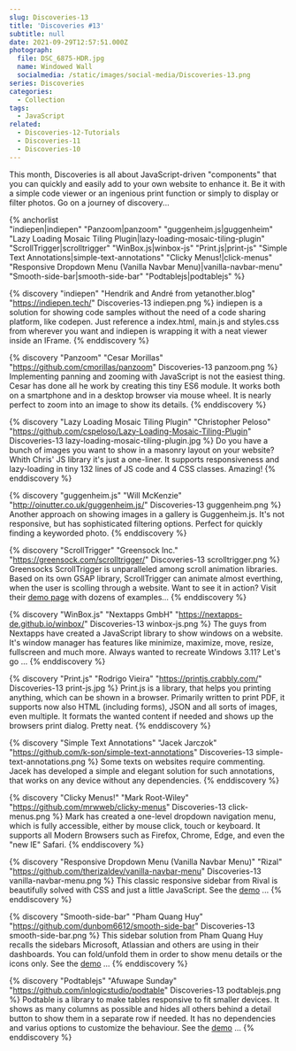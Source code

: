 ```yaml
---
slug: Discoveries-13
title: 'Discoveries #13'
subtitle: null
date: 2021-09-29T12:57:51.000Z
photograph:
  file: DSC_6875-HDR.jpg
  name: Windowed Wall
  socialmedia: /static/images/social-media/Discoveries-13.png
series: Discoveries
categories:
  - Collection
tags:
  - JavaScript
related:
  - Discoveries-12-Tutorials
  - Discoveries-11
  - Discoveries-10
---
```


This month, Discoveries is all about JavaScript-driven "components" that you can quickly and easily add to your own website to enhance it. Be it with a simple code viewer or an ingenious print function or simply to display or filter photos. Go on a journey of discovery...

{% anchorlist  
  "indiepen|indiepen"
  "Panzoom|panzoom"
  "guggenheim.js|guggenheim"
  "Lazy Loading Mosaic Tiling Plugin|lazy-loading-mosaic-tiling-plugin"
  "ScrollTrigger|scrolltrigger"
  "WinBox.js|winbox-js"
  "Print.js|print-js"
  "Simple Text Annotations|simple-text-annotations"
  "Clicky Menus!|click-menus"
  "Responsive Dropdown Menu (Vanilla Navbar Menu)|vanilla-navbar-menu"
  "Smooth-side-bar|smooth-side-bar"
  "Podtablejs|podtablejs"
%}

<!-- more -->

{% discovery "indiepen" "Hendrik and André from yetanother.blog" "https://indiepen.tech/" Discoveries-13 indiepen.png %}
indiepen is a solution for showing code samples without the need of a code sharing platform, like codepen. Just reference a index.html, main.js and styles.css from wherever you want and indiepen is wrapping it with a neat viewer inside an IFrame.
{% enddiscovery %}

{% discovery "Panzoom" "Cesar Morillas" "https://github.com/cmorillas/panzoom" Discoveries-13 panzoom.png %}
Implementing panning and zooming with JavaScript is not the easiest thing. Cesar has done all he work by creating this tiny ES6 module. It works both on a smartphone and in a desktop browser via mouse wheel. It is nearly perfect to zoom into an image to show its details.
{% enddiscovery %}

{% discovery "Lazy Loading Mosaic Tiling Plugin" "Christopher Peloso" "https://github.com/cspeloso/Lazy-Loading-Mosaic-Tiling-Plugin" Discoveries-13 lazy-loading-mosaic-tiling-plugin.jpg %}
Do you have a bunch of images you want to show in a masonry layout on your website? Whith Chris' JS library it's just a one-liner. It supports responsiveness and lazy-loading in tiny 132 lines of JS code and 4 CSS classes. Amazing!
{% enddiscovery %}

{% discovery "guggenheim.js" "Will McKenzie" "http://oinutter.co.uk/guggenheim.js/" Discoveries-13 guggenheim.png %}
Another approach on showing images in a gallery is Guggenheim.js. It's not responsive, but has sophisticated filtering options. Perfect for quickly finding a keyworded photo.
{% enddiscovery %}

{% discovery "ScrollTrigger" "Greensock Inc." "https://greensock.com/scrolltrigger/" Discoveries-13 scrolltrigger.png %}
Greensocks ScrollTrigger is unparalleled among scroll animation libraries. Based on its own GSAP library, ScrollTrigger can animate almost everthing, when the user is scolling through a website. Want to see it in action? Visit their [demo page](https://greensock.com/st-demos/) with dozens of examples...
{% enddiscovery %}

{% discovery "WinBox.js" "Nextapps GmbH" "https://nextapps-de.github.io/winbox/" Discoveries-13 winbox-js.png %}
The guys from Nextapps have created a JavaScript library to show windows on a website. It's window manager has features like minimize, maximize, move, resize, fullscreen and much more. Always wanted to recreate Windows 3.11? Let's go ...
{% enddiscovery %}

{% discovery "Print.js" "Rodrigo Vieira" "https://printjs.crabbly.com/" Discoveries-13 print-js.jpg %}
Print.js is a library, that helps you printing anything, which can be shown in a browser. Primarily written to print PDF, it supports now also HTML (including forms), JSON and all sorts of images, even multiple. It formats the wanted content if needed and shows up the browsers print dialog. Pretty neat.
{% enddiscovery %}

{% discovery "Simple Text Annotations" "Jacek Jarczok" "https://github.com/k-son/simple-text-annotations" Discoveries-13 simple-text-annotations.png %}
Some texts on websites require commenting. Jacek has developed a simple and elegant solution for such annotations, that works on any device without any dependencies.
{% enddiscovery %}

{% discovery "Clicky Menus!" "Mark Root-Wiley" "https://github.com/mrwweb/clicky-menus" Discoveries-13 click-menus.png %}
Mark has created a one-level dropdown navigation menu, which is fully accessible, either by mouse click, touch or keyboard. It supports all Modern Browsers such as Firefox, Chrome, Edge, and even the "new IE" Safari.
{% enddiscovery %}

{% discovery "Responsive Dropdown Menu (Vanilla Navbar Menu)" "Rizal" "https://github.com/therizaldev/vanilla-navbar-menu" Discoveries-13 vanilla-navbar-menu.png %}
This classic responsive sidebar from Rival is beautifully solved with CSS and just a little JavaScript.  See the [demo](vanilla-navbar-menu-sample/index.html) ...
{% enddiscovery %}

{% discovery "Smooth-side-bar" "Pham Quang Huy" "https://github.com/dunbom6612/smooth-side-bar" Discoveries-13 smooth-side-bar.png %}
This sidebar solution from Pham Quang Huy recalls the sidebars Microsoft, Atlassian and others are using in their dashboards. You can fold/unfold them in order to show menu details or the icons only. See the [demo](smooth-side-bar-sample/index.html) ...
{% enddiscovery %}

{% discovery "Podtablejs" "Afuwape Sunday" "https://github.com/inlogicstudio/podtable" Discoveries-13 podtablejs.png %}
Podtable is a library to make tables responsive to fit smaller devices. It shows as many columns as possible and hides all others behind a detail button to show them in a separate row if needed. It has no dependencies and varius options to customize the behaviour. See the [demo](https://codepen.io/inlogicstudio/pen/BaZyyGZ) ...
{% enddiscovery %}
